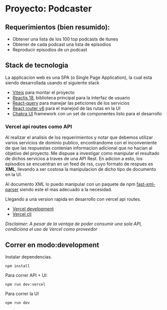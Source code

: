 # Proyecto: Podcaster

## Requerimientos (bien resumido):

* Obtener una lista de los 100 top podcasts de itunes
* Obtener de cada podcast una lista de episodios
* Reproducir episodios de un podcast

## Stack de tecnologia

La applicacion web es una SPA (o Single Page Application), la cual esta siendo desarrollada usando el siguiente stack

* [Vitejs](https://vitejs.dev/) para montar el proyecto
* [Reactjs 18](https://reactjs.org/), biblioteca principal para la interfaz de usuario
* [React-query](https://react-query-v3.tanstack.com/) para manejar las peticiones de los servicios
* [React router v6](https://reactrouter.com/en/main) para el manejod de las rutas en la UI
* [Chakra UI](https://chakra-ui.com/) framework con un set de componentes listo para el desarrollo

### Vercel api routes como API 

Al realizar el analisis de los requerimientos y notar que debemos utilizar varios servicios de dominio publico, encontrandome con el inconveniente de que las respuestas contenian informacion adicional que no hacian al objetivo del proyecto. Me dispuse a investigar como manipular el resultado de dichos servicios a traves de una API Rest. En adicion a esto, los episodios se encuentran en un feed de rss, cuyo formato de respues es **XML**, llevando a ser costosa la manipulacion de dicho tipo de documento en la UI.

Al documento XML lo puedo manipular con un paquete de npm [fast-xml-parser](https://www.npmjs.com/package/fast-xml-parser) siendo este el mas adecuado a la necesidad.

Llegando a una version rapida en desarrollo con vercel api routes. 
* [Vercel development](https://vercel.com/docs/concepts/functions/serverless-functions)
* [Vercel cli](https://vercel.com/docs/cli)

*Disclaimer: A pesar de la ventaja de poder consumir una sola API, condiciona el uso de Vercel como proveedor*

## Correr en modo:development

Instalar dependencias.

`npm install`

Para correr API + UI: 

`npm run dev:vercel`

Para correr la UI

`npm run dev`




